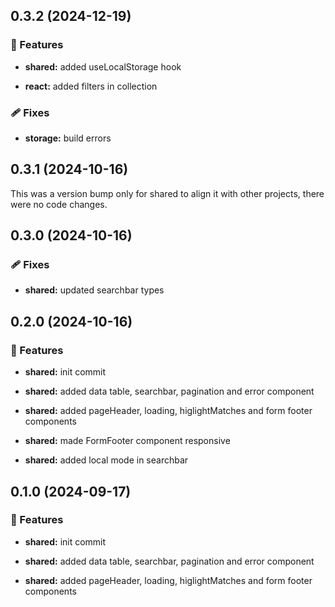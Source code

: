 ## 0.3.2 (2024-12-19)


### 🚀 Features

- **shared:** added useLocalStorage hook

- **react:** added filters in collection


### 🩹 Fixes

- **storage:** build errors

## 0.3.1 (2024-10-16)

This was a version bump only for shared to align it with other projects, there were no code changes.

## 0.3.0 (2024-10-16)


### 🩹 Fixes

- **shared:** updated searchbar types

## 0.2.0 (2024-10-16)


### 🚀 Features

- **shared:** init commit

- **shared:** added data table, searchbar, pagination and error component

- **shared:** added pageHeader, loading, higlightMatches and form footer components

- **shared:** made FormFooter component responsive

- **shared:** added local mode in searchbar

## 0.1.0 (2024-09-17)


### 🚀 Features

- **shared:** init commit

- **shared:** added data table, searchbar, pagination and error component

- **shared:** added pageHeader, loading, higlightMatches and form footer components